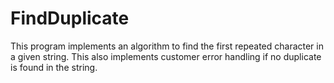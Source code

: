 # FindDuplicate
This program implements an algorithm to find the first repeated character in a given string.
This also implements customer error handling if no duplicate is found in the string.
